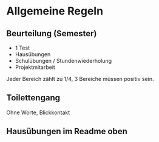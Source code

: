 # Allgemeine Regeln

## Beurteilung (Semester)

- 1 Test
- Hausübungen
- Schulübungen / Stundenwiederholung
- Projektmitarbeit

Jeder Bereich zählt zu 1/4, 3 Bereiche müssen positiv sein.

## Toilettengang

Ohne Worte, Blickkontakt

## Hausübungen im Readme oben
